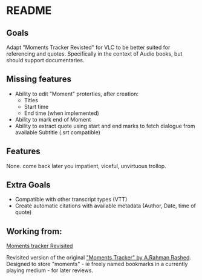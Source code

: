 # README

## Goals

Adapt "Moments Tracker Revisted" for VLC to be better suited for referencing and quotes. Specifically in the context of Audio books, but should support documentaries.

## Missing features

- Ability to edit "Moment" proterties, after creation:
  - Titles
  - Start time
  - End time (when implemented)
- Ability to mark end of Moment
- Ability to extract quote using start and end marks to fetch dialogue from available Subtitle (.srt compatible)

## Features

None. come back later you impatient, viceful, unvirtuous trollop.

## Extra Goals

- Compatible with other transcript types (VTT)
- Create automatic citations with available metadata (Author, Date, time of quote)

## Working from:

[Moments tracker Revisited](https://addons.videolan.org/p/1848670)

Revisited version of the original ["Moments Tracker" by A.Rahman Rashed](https://aur-tech.blogspot.com/2015/02/extending-vlc-moments-tracker.html). Designed to store "moments" - ie freely named bookmarks in a currently playing medium - for later reviews.
